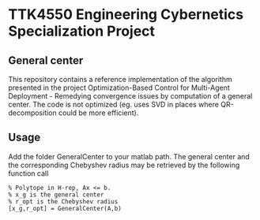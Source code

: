 # TTK4550 Engineering Cybernetics Specialization Project

## General center

This repository contains a reference implementation of the algorithm presented in the project Optimization-Based Control for
Multi-Agent Deployment - Remedying convergence issues by computation of a general center. The code is not optimized (eg. uses SVD in places where QR-decomposition could be more efficient).

## Usage
Add the folder GeneralCenter to your matlab path. The general center and the corresponding Chebyshev radius may be retrieved by the following function call
```
% Polytope in H-rep, Ax <= b.
% x_g is the general center
% r_opt is the Chebyshev radius
[x_g,r_opt] = GeneralCenter(A,b)
```
